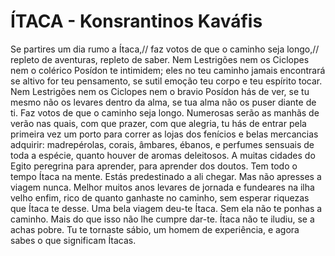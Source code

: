 # ÍTACA - Konsrantinos Kaváfis
Se partires um dia rumo a Ítaca,//
faz votos de que o caminho seja longo,//
repleto de aventuras, repleto de saber.
Nem Lestrigões nem os Ciclopes
nem o colérico Posídon te intimidem;
eles no teu caminho jamais encontrará
se altivo for teu pensamento, se sutil
emoção teu corpo e teu espírito tocar.
Nem Lestrigões nem os Ciclopes
nem o bravio Posídon hás de ver,
se tu mesmo não os levares dentro da alma,
se tua alma não os puser diante de ti.
Faz votos de que o caminho seja longo.
Numerosas serão as manhãs de verão
nas quais, com que prazer, com que alegria,
tu hás de entrar pela primeira vez um porto
para correr as lojas dos fenícios
e belas mercancias adquirir:
madrepérolas, corais, âmbares, ébanos,
e perfumes sensuais de toda a espécie,
quanto houver de aromas deleitosos.
A muitas cidades do Egito peregrina
para aprender, para aprender dos doutos.
Tem todo o tempo Ítaca na mente.
Estás predestinado a ali chegar.
Mas não apresses a viagem nunca.
Melhor muitos anos levares de jornada
e fundeares na ilha velho enfim,
rico de quanto ganhaste no caminho,
sem esperar riquezas que Ítaca te desse.
Uma bela viagem deu-te Ítaca.
Sem ela não te ponhas a caminho.
Mais do que isso não lhe cumpre dar-te.
Ítaca não te iludiu, se a achas pobre.
Tu te tornaste sábio, um homem de experiência,
e agora sabes o que significam Ítacas.
